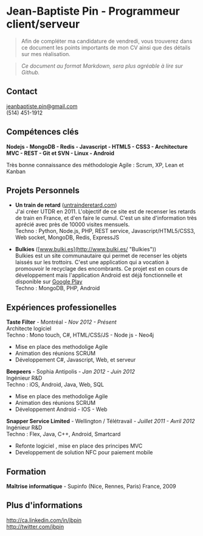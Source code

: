 Jean-Baptiste Pin - Programmeur client/serveur
==

> Afin de compléter ma candidature de vendredi, vous trouverez dans ce document les points importants de mon CV ainsi que des détails sur mes réalisation. 

> *Ce document au format Markdown, sera plus agréable à lire sur Github.*

## Contact

jeanbaptiste.pin@gmail.com  
(514) 451-1912  

## Compétences clés

__Nodejs - MongoDB - Redis - Javascript - HTML5 - CSS3 - Architecture MVC - REST - Git et SVN - Linux - Android__

Très bonne connaissance des méthodologie Agile : Scrum, XP, Lean et Kanban

## Projets Personnels

* **Un train de retard** ([untrainderetard.com](http://www.untrainderetard.com/ "untrainderetard.com"))  
J'ai créer UTDR en 2011. L'objectif de ce site est de recenser les retards de train en France, et d'en faire le cumul. C'est un site d'information très aprécié avec près de 10000 visites mensuels.  
Techno : Python, Node.js, PHP, REST service, Javascript/HTML5/CSS3, Web socket, MongoDB, Redis, ExpressJS

* **Bulkies** ([www.bulki.es](http://www.bulki.es/ "Bulkies"))  
Bulkies est un site communautaire qui permet de recenser les objets laissés sur les trottoirs. C'est une application qui a vocation à promouvoir le recyclage des encombrants. Ce projet est en cours de développement mais l'application Android est déjà fonctionnelle et disponible sur [Google Play](https://play.google.com/store/apps/details?id=es.bulki.mobile&hl=fr "Bulkies")  
Techno : MongoDB, PHP, Android


## Expériences professionelles

**Taste Filter** - Montréal  - *Nov 2012 - Présent*  
Architecte logiciel  
Techno : Mono touch, C#, HTML/CSS/JS - Node js - Neo4j  
* Mise en place des methodolige Agile
* Animation des réunions SCRUM
* Développement C#, Javascript, Web, et serveur

**Beepeers** - Sophia Antipolis - *Jan 2012 - Juin 2012*  
Ingénieur R&D  
Techno : iOS, Android, Java, Web, SQL  
* Mise en place des methodolige Agile
* Animation des réunions SCRUM
* Développement Android - IOS - Web

**Snapper Service Limited** - Wellington / Télétravail - *Juillet 2011 - Avril 2012*  
Ingénieur R&D  
Techno : Flex, Java, C++, Android, Smartcard
* Refonte logiciel , mise en place des principes MVC
* Developpement de solution NFC pour paiement mobile

## Formation

**Maîtrise informatique** - Supinfo (Nice, Rennes, Paris) France, 2009

## Plus d'informations

http://ca.linkedin.com/in/jbpin  
http://twitter.com/jbpin  